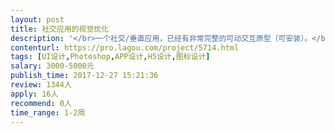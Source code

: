 ```yaml
---                
layout: post       
title: 社交应用的视觉优化           
description: '</br>一个社交/垂直应用，已经有非常完整的可动交互原型（可安装）。</br>强调一下，已经非常完整的APP，按钮位置功能，交互逻辑都不需要更改。</br>（划重点，不需要产品经理分析需求设计功能，已经是完整的产品）。</br></br>1、需要优化配色和样式，界面样式/配色，图标样式/配色、按钮样式/配色（按钮功能和位置已经固定）。</br>2、需要优化背景图、背景颜色、字体字号/颜色、部分插图（少于5张）.</br></br>项目原型是用墨刀开发的，最好是直接在墨刀上更改；如果您不会墨刀，但视觉设计优秀，用PS修改墨刀的截图给我也可以。</br></br>要求接单者必须为大型互联网公司的UI、视觉设计、平面设计师等，有过不少于3个APP视觉设计/UI设计经验，工作经验不小于5年。</br>'     
contenturl: https://pro.lagou.com/project/5714.html      
tags: [UI设计,Photoshop,APP设计,H5设计,图标设计]            
salary: 3000-5000元          
publish_time: 2017-12-27 15:21:36         
review: 1344人                   
apply: 16人                   
recommend: 0人                   
time_range: 1-2周              
---                 
```

